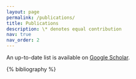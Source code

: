 ```yaml
---
layout: page
permalink: /publications/
title: Publications
description: \* denotes equal contribution
nav: true
nav_order: 2
---
```


<!-- _pages/publications.md -->
<div class="publications">

An up-to-date list is available on [Google Scholar](https://scholar.google.com/citations?user=-l4I2wEAAAAJ&hl=en).

{% bibliography %}

</div>
